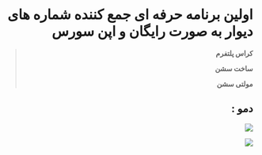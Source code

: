 <div dir="rtl">

# **اولین برنامه حرفه ای جمع کننده شماره های دیوار به صورت رایگان و اپن سورس**

> **کراس پلتفرم**
> 
> **ساخت سشن**
> 
> **مولتی سشن**

## **دمو :**

![](https://33333.cdn.cke-cs.com/kSW7V9NHUXugvhoQeFaf/images/76a26e7a26482ea11333fbc5996e53cc61b496325c8f104a.png)

![](https://33333.cdn.cke-cs.com/kSW7V9NHUXugvhoQeFaf/images/c651ce638319d19d01539ca4e58c7ab7c5d44b81e3d6081f.png)

